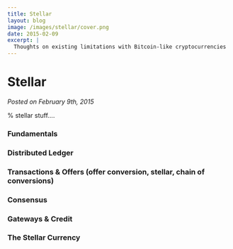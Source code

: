 ```yaml
---
title: Stellar
layout: blog
image: /images/stellar/cover.png
date: 2015-02-09
excerpt: |
  Thoughts on existing limitations with Bitcoin-like cryptocurrencies
---
```


# Stellar

_Posted on February 9th, 2015_


% stellar stuff....
### Fundamentals
### Distributed Ledger
### Transactions & Offers (offer conversion, stellar, chain of conversions)
### Consensus
### Gateways & Credit
### The Stellar Currency